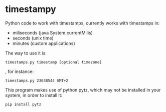 timestampy
==========

Python code to work with timestamps, currently works with timestamps in:
- miliseconds (java System.currentMilis)
- seconds (unix time)
- minutes (custom applications)

The way to use it is:
```
timestamps.py timestamp [optional timezone]
```
, for instance:
```
timestamps.py 23038544 GMT+2
```

This program makes use of python pytz, which may not be installed in your system, in order to install it:
```
pip install pytz
```
